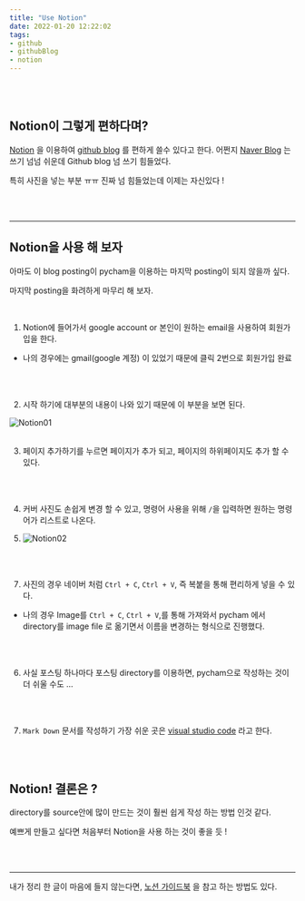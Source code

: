 ```yaml
---
title: "Use Notion"
date: 2022-01-20 12:22:02
tags: 
- github
- githubBlog
- notion
---
```


<br><br>

## Notion이 그렇게 편하다며?

[Notion](https://www.notion.so/ko-kr) 을 이용하여 [github blog](https://yoonhwa-p.github.io/) 를 편하게 쓸수 있다고 한다. 
어쩐지 [Naver Blog](https://blog.naver.com/abcdpuh) 는 쓰기 넘넘 쉬운데 Github blog 넘 쓰기 힘들었다. 


특히 사진을 넣는 부분 ㅠㅠ 
진짜 넘 힘들었는데 이제는 자신있다 !


<script async src="https://pagead2.googlesyndication.com/pagead/js/adsbygoogle.js?client=ca-pub-9661048314566450"
     crossorigin="anonymous"></script>

<br><br>
<hr>


## Notion을 사용 해 보자 

아마도 이 blog posting이 pycham을 이용하는 마지막 posting이 되지 않을까 싶다. 

마지막 posting을 화려하게 마무리 해 보자. 

<br>

1. Notion에 들어가서 google account or 본인이 원하는 email을 사용하여 회원가입을 한다. 
 - 나의 경우에는 gmail(google 계정) 이 있었기 때문에 클릭 2번으로 회원가입 완료

<br><br>

2. 시작 하기에 대부분의 내용이 나와 있기 때문에 이 부분을 보면 된다. 
    
![Notion01](/../../imeges/BlogImg/Notion01.png)
    <br><br>

3. 페이지 추가하기를 누르면 페이지가 추가 되고, 페이지의 하위페이지도 추가 할 수 있다.

<br><br>

4. 커버 사진도 손쉽게 변경 할 수 있고, 명령어 사용을 위해 ` / `을 입력하면 원하는 명령어가 리스트로 나온다. 

5. ![Notion02](/../../imeges/BlogImg/Notion02.png)
   
<br><br>

7. 사진의 경우 네이버 처럼 `Ctrl + C`, `Ctrl + V`, 즉 복붙을 통해 편리하게 넣을 수 있다. 

 - 나의 경우 Image를 `Ctrl + C`, `Ctrl + V`,를 통해 가져와서 pycham 에서 directory를 image file 로 옮기면서 이름을 변경하는 형식으로 진행했다. 

 <br><br>

6. 사실 포스팅 하나마다 포스팅 directory를 이용하면, pycham으로 작성하는 것이 더 쉬울 수도 ...

 <br><br>

7. `Mark Down` 문서를 작성하기 가장 쉬운 곳은 [visual studio code](https://code.visualstudio.com/) 라고 한다. 

<br><br>


## Notion! 결론은 ?


directory를 source안에 많이 만드는 것이 훨씬 쉽게 작성 하는 방법 인것 같다.

예쁘게 만들고 싶다면 처음부터 Notion을 사용 하는 것이 좋을 듯 !


<br><br>
<hr>



내가 정리 한 글이 마음에 들지 않는다면, [노션 가이드북](https://www.notion.so/haebom/Notion-1ad7ccbc41a44298814a4820d4acb14e)
을 참고 하는 방법도 있다. 



